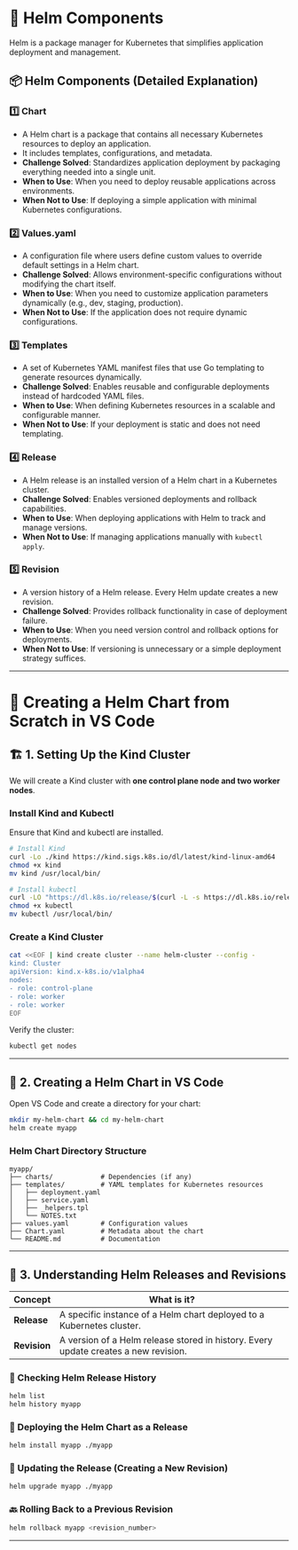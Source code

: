 # 📌 Helm Components 

Helm is a package manager for Kubernetes that simplifies application deployment and management.

## 📦 Helm Components (Detailed Explanation)

### 1️⃣ **Chart**
- A Helm chart is a package that contains all necessary Kubernetes resources to deploy an application.
- It includes templates, configurations, and metadata.
- **Challenge Solved**: Standardizes application deployment by packaging everything needed into a single unit.
- **When to Use**: When you need to deploy reusable applications across environments.
- **When Not to Use**: If deploying a simple application with minimal Kubernetes configurations.

### 2️⃣ **Values.yaml**
- A configuration file where users define custom values to override default settings in a Helm chart.
- **Challenge Solved**: Allows environment-specific configurations without modifying the chart itself.
- **When to Use**: When you need to customize application parameters dynamically (e.g., dev, staging, production).
- **When Not to Use**: If the application does not require dynamic configurations.

### 3️⃣ **Templates**
- A set of Kubernetes YAML manifest files that use Go templating to generate resources dynamically.
- **Challenge Solved**: Enables reusable and configurable deployments instead of hardcoded YAML files.
- **When to Use**: When defining Kubernetes resources in a scalable and configurable manner.
- **When Not to Use**: If your deployment is static and does not need templating.

### 4️⃣ **Release**
- A Helm release is an installed version of a Helm chart in a Kubernetes cluster.
- **Challenge Solved**: Enables versioned deployments and rollback capabilities.
- **When to Use**: When deploying applications with Helm to track and manage versions.
- **When Not to Use**: If managing applications manually with `kubectl apply`.

### 5️⃣ **Revision**
- A version history of a Helm release. Every Helm update creates a new revision.
- **Challenge Solved**: Provides rollback functionality in case of deployment failure.
- **When to Use**: When you need version control and rollback options for deployments.
- **When Not to Use**: If versioning is unnecessary or a simple deployment strategy suffices.

---

# 🚀 Creating a Helm Chart from Scratch in VS Code

## 🏗️ 1. Setting Up the Kind Cluster

We will create a Kind cluster with **one control plane node and two worker nodes**.

### Install Kind and Kubectl

Ensure that Kind and kubectl are installed.

```sh
# Install Kind
curl -Lo ./kind https://kind.sigs.k8s.io/dl/latest/kind-linux-amd64
chmod +x kind
mv kind /usr/local/bin/

# Install kubectl
curl -LO "https://dl.k8s.io/release/$(curl -L -s https://dl.k8s.io/release/stable.txt)/bin/linux/amd64/kubectl"
chmod +x kubectl
mv kubectl /usr/local/bin/
```

### Create a Kind Cluster

```sh
cat <<EOF | kind create cluster --name helm-cluster --config -
kind: Cluster
apiVersion: kind.x-k8s.io/v1alpha4
nodes:
- role: control-plane
- role: worker
- role: worker
EOF
```

Verify the cluster:

```sh
kubectl get nodes
```

---

## 📂 2. Creating a Helm Chart in VS Code

Open VS Code and create a directory for your chart:

```sh
mkdir my-helm-chart && cd my-helm-chart
helm create myapp
```

### Helm Chart Directory Structure

```plaintext
myapp/
├── charts/            # Dependencies (if any)
├── templates/         # YAML templates for Kubernetes resources
│   ├── deployment.yaml
│   ├── service.yaml
│   ├── _helpers.tpl
│   └── NOTES.txt
├── values.yaml        # Configuration values
├── Chart.yaml         # Metadata about the chart
└── README.md          # Documentation
```

---

## 🎯 3. Understanding Helm Releases and Revisions

| Concept     | What is it? |
|------------|------------|
| **Release**  | A specific instance of a Helm chart deployed to a Kubernetes cluster. |
| **Revision** | A version of a Helm release stored in history. Every update creates a new revision. |

### 📌 Checking Helm Release History

```sh
helm list
helm history myapp
```

### 🚀 Deploying the Helm Chart as a Release

```sh
helm install myapp ./myapp
```

### 🔄 Updating the Release (Creating a New Revision)

```sh
helm upgrade myapp ./myapp
```

### 🔙 Rolling Back to a Previous Revision

```sh
helm rollback myapp <revision_number>
```

---


